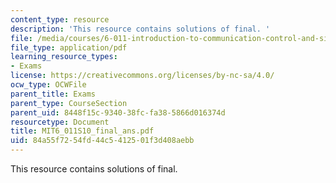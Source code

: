 ```yaml
---
content_type: resource
description: 'This resource contains solutions of final. '
file: /media/courses/6-011-introduction-to-communication-control-and-signal-processing-spring-2010/84a55f7254fd44c5412501f3d408aebb_MIT6_011S10_final_ans.pdf
file_type: application/pdf
learning_resource_types:
- Exams
license: https://creativecommons.org/licenses/by-nc-sa/4.0/
ocw_type: OCWFile
parent_title: Exams
parent_type: CourseSection
parent_uid: 8448f15c-9340-38fc-fa38-5866d016374d
resourcetype: Document
title: MIT6_011S10_final_ans.pdf
uid: 84a55f72-54fd-44c5-4125-01f3d408aebb
---
```

This resource contains solutions of final. 